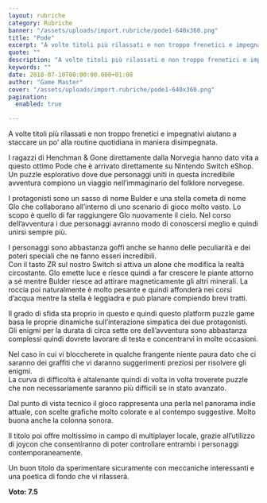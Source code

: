 ```yaml
---
layout: rubriche
category: Rubriche
banner: "/assets/uploads/import.rubriche/pode1-640x360.png"
title: "Pode"
excerpt: "A volte titoli più rilassati e non troppo frenetici e impegnativi aiutano a staccare un po’ alla routine quotidiana in maniera disimpegnata. I ragazzi di Henchman & Gone direttamente dalla Norvegia hanno dato vita a questo ottimo Pode che è arrivato direttamente su Nintendo Switch eShop. Un puzzle esplorativo dove due personaggi uniti in questa [&hellip"
quote: ""
description: "A volte titoli più rilassati e non troppo frenetici e impegnativi aiutano a staccare un po’ alla routine quotidiana in maniera disimpegnata. I ragazzi di Henchman & Gone direttamente dalla Norvegia hanno dato vita a questo ottimo Pode che è arrivato direttamente su Nintendo Switch eShop. Un puzzle esplorativo dove due personaggi uniti in questa [&hellip"
keywords: ""
date: 2018-07-10T00:00:00.000+01:00
author: "Game Master"
cover: "/assets/uploads/import.rubriche/pode1-640x360.png"
pagination:
  enabled: true

---
```


A volte titoli più rilassati e non troppo frenetici e impegnativi aiutano a staccare un po’ alla routine quotidiana in maniera disimpegnata.

I ragazzi di Henchman & Gone direttamente dalla Norvegia hanno dato vita a questo ottimo Pode che è arrivato direttamente su Nintendo Switch eShop.  
Un puzzle esplorativo dove due personaggi uniti in questa incredibile avventura compiono un viaggio nell’immaginario del folklore norvegese.

I protagonisti sono un sasso di nome Bulder e una stella cometa di nome Glo che collaborano all’interno di uno scenario di gioco molto vasto. Lo scopo è quello di far raggiungere Glo nuovamente il cielo. Nel corso dell’avventura i due personaggi avranno modo di conoscersi meglio e quindi unirsi sempre più.

I personaggi sono abbastanza goffi anche se hanno delle peculiarità e dei poteri speciali che ne fanno esseri incredibili.  
Con il tasto ZR sul nostro Switch si attiva un alone che modifica la realtà circostante. Glo emette luce e riesce quindi a far crescere le piante attorno a sé mentre Bulder riesce ad attirare magneticamente gli altri minerali. La roccia poi naturalmente è molto pesante e quindi affonderà nei corsi d’acqua mentre la stella è leggiadra e può planare compiendo brevi tratti.

Il grado di sfida sta proprio in questo e quindi questo platform puzzle game basa le proprie dinamiche sull’interazione simpatica dei due protagonisti.  
Gli enigmi per la durata di circa sette ore dell’avventura sono abbastanza complessi quindi dovrete lavorare di testa e concentrarvi in molte occasioni.

Nel caso in cui vi bloccherete in qualche frangente niente paura dato che ci saranno dei graffiti che vi daranno suggerimenti preziosi per risolvere gli enigmi.  
La curva di difficoltà è altalenante quindi di volta in volta troverete puzzle che non necessariamente saranno più difficili se in stato avanzato.

Dal punto di vista tecnico il gioco rappresenta una perla nel panorama indie attuale, con scelte grafiche molto colorate e al contempo suggestive. Molto buona anche la colonna sonora.

Il titolo poi offre moltissimo in campo di multiplayer locale, grazie all’utilizzo di joycon che consentiranno di poter controllare entrambi i personaggi contemporaneamente.

Un buon titolo da sperimentare sicuramente con meccaniche interessanti e una poetica di fondo che vi rilasserà.

**Voto: 7.5**